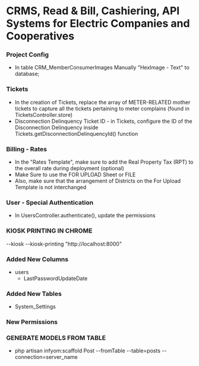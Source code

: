 
# CRMS, Read & Bill, Cashiering, API Systems for Electric Companies and Cooperatives

### Project Config
- In table CRM_MemberConsumerImages Manually "HexImage - Text" to database;

### Tickets
- In the creation of Tickets, replace the array of METER-RELATED mother tickets to capture all the tickets pertaining to meter complains
    (found in TicketsController.store)
- Disconnection Delinquency Ticket ID - in Tickets, configure the ID of the Disconnection Delinquency inside Tickets.getDisconnectionDelinquencyId() function

### Billing - Rates
- In the "Rates Template", make sure to add the Real Property Tax (RPT) to the overall rate during deployment (optional)
- Make Sure to use the FOR UPLOAD Sheet or FILE
- Also, make sure that the arrangement of Districts on the For Upload Template is not interchanged

### User - Special Authentication
- In UsersController.authenticate(), update the permissions


### KIOSK PRINTING IN CHROME
 --kiosk --kiosk-printing "http://localhost:8000"


### Added New Columns
- users
    - LastPasswordUpdateDate
 
### Added New Tables
- System_Settings


### New Permissions


### GENERATE MODELS FROM TABLE
- php artisan infyom:scaffold Post --fromTable --table=posts --connection=server_name
